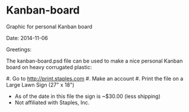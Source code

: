 Kanban-board
============

Graphic for personal Kanban board

Date: 2014-11-06

Greetings:

  The kanban-board.psd file can be used to make a nice personal Kanban
board on heavy corrugated plastic:

#. Go to http://print.staples.com
#. Make an account
#. Print the file on a Large Lawn Sign (27" x 18")

* As of the date in this file the sign is ~$30.00 (less shipping)
* Not affiliated with Staples, Inc.


